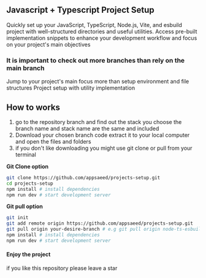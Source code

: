 ## Javascript + Typescript Project Setup
Quickly set up your JavaScript, TypeScript, Node.js, Vite, and esbuild project with well-structured directories and useful utilities. Access pre-built implementation snippets to enhance your development workflow and focus on your project's main objectives
### It is important to check out more branches than rely on the main branch
Jump to your project's main focus more than setup environment and file structures
Project setup with utility implementation 

## How to works
1. go to the repository branch and find out the stack you choose the branch name and stack name are the same and included
2. Download your chosen branch code extract it to your local computer and open the files and folders
3. if you don't like downloading you might use git clone or pull  from your terminal
   
**Git Clone option**
```sh
git clone https://github.com/appsaeed/projects-setup.git
cd projects-setup
npm install # install dependencies
npm run dev # start development server
```

**Git pull option**
```sh
git init
git add remote origin https://github.com/appsaeed/projects-setup.git
git pull origin your-desire-branch # e.g git pull origin node-ts-esbuild
npm install # install dependencies
npm run dev # start development server
```


#### Enjoy the project
if you like this repository please leave a star



